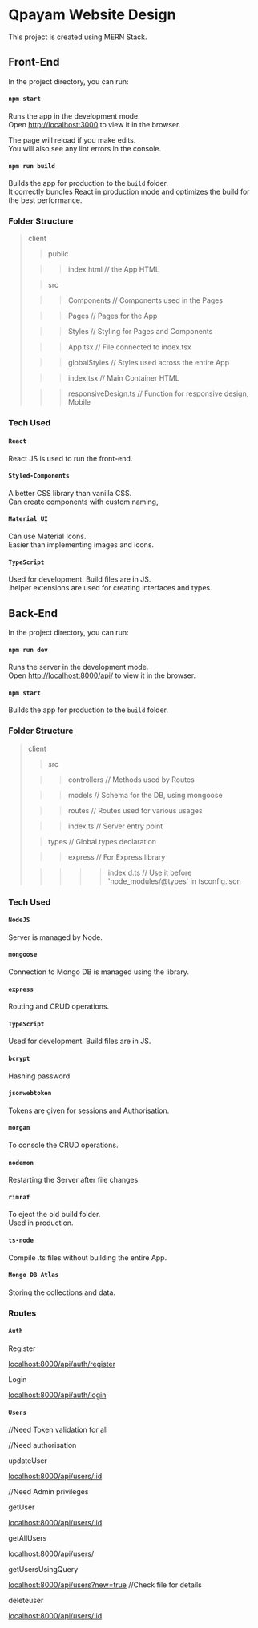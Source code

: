 # Qpayam Website Design

This project is created using MERN Stack.

## Front-End

In the project directory, you can run:

#### `npm start`

Runs the app in the development mode.\
Open [http://localhost:3000](http://localhost:3000) to view it in the browser.

The page will reload if you make edits.\
You will also see any lint errors in the console.

#### `npm run build`

Builds the app for production to the `build` folder.\
It correctly bundles React in production mode and optimizes the build for the best performance.

### Folder Structure

> client
>
> > public
>
> > > index.html // the App HTML
>
> > src
>
> > > Components // Components used in the Pages
>
> > > Pages // Pages for the App
>
> > > Styles // Styling for Pages and Components
>
> > > App.tsx // File connected to index.tsx
>
> > > globalStyles // Styles used across the entire App
>
> > > index.tsx // Main Container HTML
>
> > > responsiveDesign.ts // Function for responsive design, Mobile

### Tech Used

#### `React`

React JS is used to run the front-end.

#### `Styled-Components`

A better CSS library than vanilla CSS.\
Can create components with custom naming,

#### `Material UI`

Can use Material Icons.\
Easier than implementing images and icons.

#### `TypeScript`

Used for development. Build files are in JS.\
.helper extensions are used for creating interfaces and types.

## Back-End

In the project directory, you can run:

#### `npm run dev`

Runs the server in the development mode.\
Open [http://localhost:8000/api/](http://localhost:8000/api/) to view it in the browser.

#### `npm start`

Builds the app for production to the `build` folder.

### Folder Structure

> client
>
> > src
>
> > > controllers // Methods used by Routes
>
> > > models // Schema for the DB, using mongoose
>
> > > routes // Routes used for various usages
>
> > > index.ts // Server entry point
>
> > types // Global types declaration
>
> > > express // For Express library
>
> > > > > index.d.ts // Use it before 'node_modules/@types' in tsconfig.json

### Tech Used

#### `NodeJS`

Server is managed by Node.

#### `mongoose`

Connection to Mongo DB is managed using the library.

#### `express`

Routing and CRUD operations.

#### `TypeScript`

Used for development. Build files are in JS.

#### `bcrypt`

Hashing password

#### `jsonwebtoken`

Tokens are given for sessions and Authorisation.

#### `morgan`

To console the CRUD operations.

#### `nodemon`

Restarting the Server after file changes.

#### `rimraf`

To eject the old build folder.\
Used in production.

#### `ts-node`

Compile .ts files without building the entire App.

#### `Mongo DB Atlas`

Storing the collections and data.

### Routes

#### `Auth`

Register

[localhost:8000/api/auth/register](localhost:8000/api/auth/register)

Login

[localhost:8000/api/auth/login](localhost:8000/api/auth/login)

#### `Users`

//Need Token validation for all

//Need authorisation

updateUser

[localhost:8000/api/users/:id](localhost:8000/api/users/:id)

//Need Admin privileges

getUser

[localhost:8000/api/users/:id](localhost:8000/api/users/:id)

getAllUsers

[localhost:8000/api/users/](localhost:8000/api/users/)

getUsersUsingQuery

[localhost:8000/api/users?new=true](localhost:8000/api/users?new=true) //Check file for details

deleteuser

[localhost:8000/api/users/:id](localhost:8000/api/users/:id)

